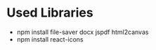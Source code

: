 <h1>Used Libraries</h1>
<ul>
<li>npm install file-saver docx jspdf html2canvas</li>
<li>npm install react-icons</li>
</ul>
